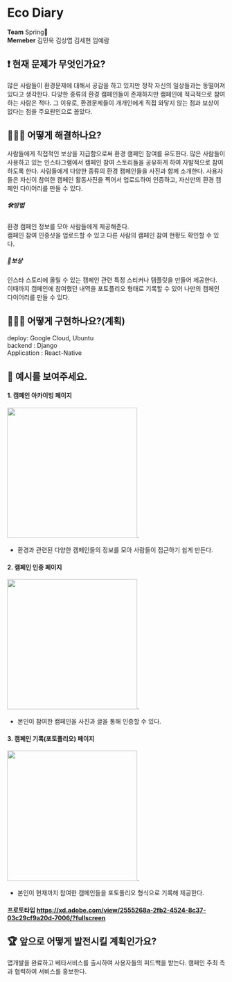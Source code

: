 # Eco Diary
**Team** Spring🌱   
**Memeber** 김민욱 김상엽 김세현 임예람

## ❗️ 현재 문제가 무엇인가요?
많은 사람들이 환경문제에 대해서 공감을 하고 있지만 정작 자신의 일상들과는 동떨어져 있다고 생각한다. 다양한 종류의 환경 캠페인들이 존재하지만 캠페인에 적극적으로 참여하는 사람은 적다. 그 이유로, 환경문제들이 개개인에게 직접 와닿지 않는 점과 보상이 없다는 점을 주요원인으로 꼽았다. 

## 🤷🏻‍♀️ 어떻게 해결하나요?
사람들에게 직접적인 보상을 지급함으로써 환경 캠페인 참여를 유도한다. 많은 사람들이 사용하고 있는 인스타그램에서 캠페인 참여 스토리들을 공유하게 하여 자발적으로 참여 하도록 한다. 사람들에게 다양한 종류의 환경 캠페인들을 사진과 함께 소개한다. 사용자들은 자신이 참여한 캠페인 활동사진을 찍어서 업로드하여 인증하고, 자신만의 환경 캠페인 다이어리를 만들 수 있다.

##### 🛠방법
환경 캠페인 정보를 모아 사람들에게 제공해준다.   
캠페인 참여 인증샷을 업로드할 수 있고 다른 사람의 캠페인 참여 현황도 확인할 수 있다.
##### 💸보상
인스타 스토리에 올릴 수 있는 캠페인 관련 특정 스티커나 템플릿을 만들어 제공한다.   
이때까지 캠페인에 참여했던 내역을 포토플리오 형태로 기록할 수 있어 나만의 캠페인 다이어리를 만들 수 있다.

## 👩🏻‍💻 어떻게 구현하나요?(계획)

deploy: Google Cloud, Ubuntu   
backend : Django   
Application : React-Native   

## 📱 예시를 보여주세요.
#### 1. 캠페인 아카이빙 페이지
<img src="https://user-images.githubusercontent.com/77733145/152595413-f1dbec52-63f0-424a-b9e5-61c001999c6e.png" width="300">.  
- 환경과 관련된 다양한 캠페인들의 정보를 모아 사람들이 접근하기 쉽게 만든다.
#### 2. 캠페인 인증 페이지
<img src="https://user-images.githubusercontent.com/77733145/152595994-a71360b8-1faa-4ab8-b9db-106b55434fba.png" width="300">.  
- 본인이 참여한 캠페인을 사진과 글을 통해 인증할 수 있다.
#### 3. 캠페인 기록(포토플리오) 페이지
<img src="https://user-images.githubusercontent.com/77733145/152596153-5b98e00e-88c9-4e3d-b3ba-6f71b46c73fe.png" width="300">.  
- 본인이 현재까지 참여한 캠페인들을 포토폴리오 형식으로 기록해 제공한다.
#### 프로토타입 https://xd.adobe.com/view/2555268a-2fb2-4524-8c37-03c29cf9a20d-7006/?fullscreen

## 🏆 앞으로 어떻게 발전시킬 계획인가요?
앱개발을 완료하고 베타서비스를 출시하여 사용자들의 피드백을 받는다. 캠페인 주최 측과 협력하여 서비스를 홍보한다.
